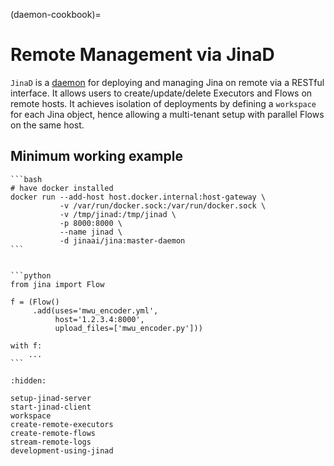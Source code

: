 (daemon-cookbook)=
# Remote Management via JinaD

`JinaD` is a [daemon](https://en.wikipedia.org/wiki/Daemon_(computing)) for deploying and managing Jina on remote via a
RESTful interface. It allows users to create/update/delete Executors and Flows on remote hosts. It achieves isolation of
deployments by defining a `workspace` for each Jina object, hence allowing a multi-tenant setup with parallel Flows on
the same host.


## Minimum working example

````{tab} Remote (1.2.3.4) 
```bash
# have docker installed
docker run --add-host host.docker.internal:host-gateway \
           -v /var/run/docker.sock:/var/run/docker.sock \
           -v /tmp/jinad:/tmp/jinad \
           -p 8000:8000 \
           --name jinad \
           -d jinaai/jina:master-daemon
```

````

````{tab} Local

```python
from jina import Flow

f = (Flow()
     .add(uses='mwu_encoder.yml',
          host='1.2.3.4:8000',
          upload_files=['mwu_encoder.py']))

with f:
    ...
```

````


```{toctree}
:hidden:

setup-jinad-server
start-jinad-client
workspace
create-remote-executors
create-remote-flows
stream-remote-logs
development-using-jinad
```

